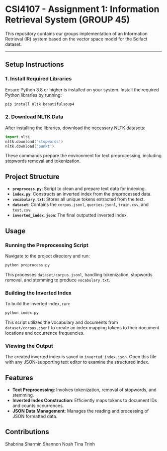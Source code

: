 # CSI4107 - Assignment 1: Information Retrieval System (GROUP 45)

This repository contains our groups implementation of an Information Retrieval (IR) system based on the vector space model for the Scifact dataset.

---

## **Setup Instructions**

### 1. Install Required Libraries
Ensure Python 3.8 or higher is installed on your system. Install the required Python libraries by running:
```bash
pip install nltk beautifulsoup4
```

### 2. Download NLTK Data
After installing the libraries, download the necessary NLTK datasets:
```python
import nltk
nltk.download('stopwords')
nltk.download('punkt')
```
These commands prepare the environment for text preprocessing, including stopwords removal and tokenization.

## Project Structure

- **`preprocess.py`**: Script to clean and prepare text data for indexing.
- **`index.py`**: Constructs an inverted index from the preprocessed data.
- **`vocabulary.txt`**: Stores all unique tokens extracted from the text.
- **`dataset`**: Contains the `corpus.jsonl`, `queries.jsonl`, `train.csv`, and `test.csv`.
- **`inverted_index.json`**: The final outputted inverted index.

## Usage

### Running the Preprocessing Script
Navigate to the project directory and run:
```bash
python preprocess.py
```
This processes `dataset/corpus.jsonl`, handling tokenization, stopwords removal, and stemming to produce `vocabulary.txt`.

### Building the Inverted Index
To build the inverted index, run:
```bash
python index.py
```
This script utilizes the vocabulary and documents from `dataset/corpus.jsonl` to create an index mapping tokens to their document locations and occurrence frequencies.

### Viewing the Output
The created inverted index is saved in `inverted_index.json`. Open this file with any JSON-supporting text editor to examine the structured index.

## Features

- **Text Preprocessing**: Involves tokenization, removal of stopwords, and stemming.
- **Inverted Index Construction**: Efficiently maps tokens to document IDs and counts occurrences.
- **JSON Data Management**: Manages the reading and processing of JSON formatted data.

## Contributions

Shabrina Sharmin
Shannon Noah
Tina Trinh
